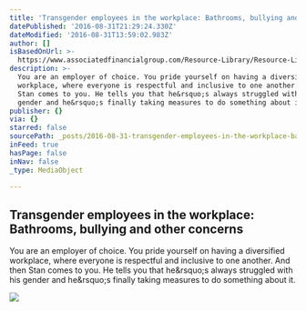 ```yaml
---
title: 'Transgender employees in the workplace: Bathrooms, bullying and other concerns'
datePublished: '2016-08-31T21:29:24.330Z'
dateModified: '2016-08-31T13:59:02.983Z'
author: []
isBasedOnUrl: >-
  https://www.associatedfinancialgroup.com/Resource-Library/Resource-Library-Article/ArtMid/666/ArticleID/419
description: >-
  You are an employer of choice. You pride yourself on having a diversified
  workplace, where everyone is respectful and inclusive to one another. And then
  Stan comes to you. He tells you that he&rsquo;s always struggled with his
  gender and he&rsquo;s finally taking measures to do something about it.
publisher: {}
via: {}
starred: false
sourcePath: _posts/2016-08-31-transgender-employees-in-the-workplace-bathrooms-bullying.md
inFeed: true
hasPage: false
inNav: false
_type: MediaObject

---
```

<article style=""><h1>Transgender employees in the workplace: Bathrooms, bullying and other concerns</h1><p>You are an employer of choice. You pride yourself on having a diversified workplace, where everyone is respectful and inclusive to one another. And then Stan comes to you. He tells you that he&amp;rsquo;s always struggled with his gender and he&amp;rsquo;s finally taking measures to do something about it.</p><img src="https://www.associatedfinancialgroup.com/Portals/0/AFGLogo_2x.png" /></article>